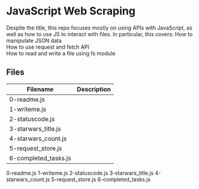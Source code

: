 # JavaScript Web Scraping
Despite the title, this repo focuses mostly on using APIs with JavaScript, as well as how to use JS to interact with files. In particular, this covers:
  How to manipulate JSON data  
  How to use request and fetch API  
  How to read and write a file using fs module  

## Files

| Filename | Description |
| -------- | ----------- |
| 0-readme.js | 
| 1-writeme.js | 
| 2-statuscode.js | 
| 3-starwars_title.js | 
| 4-starwars_count.js | 
| 5-request_store.js | 
| 6-completed_tasks.js | 


0-readme.js 1-writeme.js 2-statuscode.js 3-starwars_title.js 4-starwars_count.js 5-request_store.js 6-completed_tasks.js 
